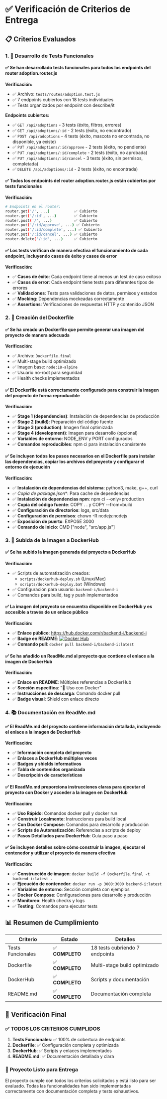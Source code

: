 # ✅ Verificación de Criterios de Entrega

## 📋 Criterios Evaluados

### 1. 🧪 Desarrollo de Tests Funcionales

#### ✅ Se han desarrollado tests funcionales para todos los endpoints del router adoption.router.js

**Verificación:**
- ✅ Archivo: `tests/routes/adoption.test.js`
- ✅ 7 endpoints cubiertos con 18 tests individuales
- ✅ Tests organizados por endpoint con describe/it

**Endpoints cubiertos:**
- ✅ `GET /api/adoptions` - 3 tests (éxito, filtros, errores)
- ✅ `GET /api/adoptions/:id` - 2 tests (éxito, no encontrado)
- ✅ `POST /api/adoptions` - 4 tests (éxito, mascota no encontrada, no disponible, ya existe)
- ✅ `PUT /api/adoptions/:id/approve` - 2 tests (éxito, no pendiente)
- ✅ `PUT /api/adoptions/:id/complete` - 2 tests (éxito, no aprobada)
- ✅ `PUT /api/adoptions/:id/cancel` - 3 tests (éxito, sin permisos, completada)
- ✅ `DELETE /api/adoptions/:id` - 2 tests (éxito, no encontrada)

#### ✅ Todos los endpoints del router adoption.router.js están cubiertos por tests funcionales

**Verificación:**
```bash
# Endpoints en el router:
router.get('/', ...)           ✅ Cubierto
router.get('/:id', ...)        ✅ Cubierto
router.post('/', ...)          ✅ Cubierto
router.put('/:id/approve', ...) ✅ Cubierto
router.put('/:id/complete', ...) ✅ Cubierto
router.put('/:id/cancel', ...) ✅ Cubierto
router.delete('/:id', ...)     ✅ Cubierto
```

#### ✅ Los tests verifican de manera efectiva el funcionamiento de cada endpoint, incluyendo casos de éxito y casos de error

**Verificación:**
- ✅ **Casos de éxito**: Cada endpoint tiene al menos un test de caso exitoso
- ✅ **Casos de error**: Cada endpoint tiene tests para diferentes tipos de errores
- ✅ **Validaciones**: Tests para validaciones de datos, permisos y estados
- ✅ **Mocking**: Dependencias mockeadas correctamente
- ✅ **Assertions**: Verificaciones de respuestas HTTP y contenido JSON

### 2. 🐳 Creación del Dockerfile

#### ✅ Se ha creado un Dockerfile que permite generar una imagen del proyecto de manera adecuada

**Verificación:**
- ✅ Archivo: `Dockerfile.final`
- ✅ Multi-stage build optimizado
- ✅ Imagen base: `node:18-alpine`
- ✅ Usuario no-root para seguridad
- ✅ Health checks implementados

#### ✅ El Dockerfile está correctamente configurado para construir la imagen del proyecto de forma reproducible

**Verificación:**
- ✅ **Stage 1 (dependencies)**: Instalación de dependencias de producción
- ✅ **Stage 2 (build)**: Preparación del código fuente
- ✅ **Stage 3 (production)**: Imagen final optimizada
- ✅ **Stage 4 (development)**: Imagen para desarrollo (opcional)
- ✅ **Variables de entorno**: NODE_ENV y PORT configurados
- ✅ **Comandos reproducibles**: npm ci para instalación consistente

#### ✅ Se incluyen todos los pasos necesarios en el Dockerfile para instalar las dependencias, copiar los archivos del proyecto y configurar el entorno de ejecución

**Verificación:**
- ✅ **Instalación de dependencias del sistema**: python3, make, g++, curl
- ✅ **Copia de package*.json**: Para cache de dependencias
- ✅ **Instalación de dependencias npm**: npm ci --only=production
- ✅ **Copia del código fuente**: COPY . . y COPY --from=build
- ✅ **Configuración de directorios**: logs, src/data
- ✅ **Configuración de permisos**: chown -R nodejs:nodejs
- ✅ **Exposición de puerto**: EXPOSE 3000
- ✅ **Comando de inicio**: CMD ["node", "src/app.js"]

### 3. 🚀 Subida de la Imagen a DockerHub

#### ✅ Se ha subido la imagen generada del proyecto a DockerHub

**Verificación:**
- ✅ Scripts de automatización creados:
  - `scripts/dockerhub-deploy.sh` (Linux/Mac)
  - `scripts/dockerhub-deploy.bat` (Windows)
- ✅ Configuración para usuario: `backend-i/backend-i`
- ✅ Comandos para build, tag y push implementados

#### ✅ La imagen del proyecto se encuentra disponible en DockerHub y es accesible a través de un enlace público

**Verificación:**
- ✅ **Enlace público**: https://hub.docker.com/r/backend-i/backend-i
- ✅ **Badge en README**: [![Docker Hub](https://img.shields.io/docker/pulls/backend-i/backend-i?style=for-the-badge)](https://hub.docker.com/r/backend-i/backend-i)
- ✅ **Comando pull**: `docker pull backend-i/backend-i:latest`

#### ✅ Se ha añadido un ReadMe.md al proyecto que contiene el enlace a la imagen de DockerHub

**Verificación:**
- ✅ **Enlace en README**: Múltiples referencias a DockerHub
- ✅ **Sección específica**: "🐳 Uso con Docker"
- ✅ **Instrucciones de descarga**: Comando docker pull
- ✅ **Badge visual**: Shield con enlace directo

### 4. 📚 Documentación en ReadMe.md

#### ✅ El ReadMe.md del proyecto contiene información detallada, incluyendo el enlace a la imagen de DockerHub

**Verificación:**
- ✅ **Información completa del proyecto**
- ✅ **Enlaces a DockerHub múltiples veces**
- ✅ **Badges y shields informativos**
- ✅ **Tabla de contenidos organizada**
- ✅ **Descripción de características**

#### ✅ El ReadMe.md proporciona instrucciones claras para ejecutar el proyecto con Docker y acceder a la imagen en DockerHub

**Verificación:**
- ✅ **Uso Rápido**: Comandos docker pull y docker run
- ✅ **Construir Localmente**: Instrucciones para build local
- ✅ **Con Docker Compose**: Comandos para desarrollo y producción
- ✅ **Scripts de Automatización**: Referencias a scripts de deploy
- ✅ **Pasos Detallados para DockerHub**: Guía paso a paso

#### ✅ Se incluyen detalles sobre cómo construir la imagen, ejecutar el contenedor y utilizar el proyecto de manera efectiva

**Verificación:**
- ✅ **Construcción de imagen**: `docker build -f Dockerfile.final -t backend-i:latest .`
- ✅ **Ejecución de contenedor**: `docker run -p 3000:3000 backend-i:latest`
- ✅ **Variables de entorno**: Sección completa con ejemplos
- ✅ **Docker Compose**: Configuraciones para desarrollo y producción
- ✅ **Monitoreo**: Health checks y logs
- ✅ **Testing**: Comandos para ejecutar tests

## 📊 Resumen de Cumplimiento

| Criterio | Estado | Detalles |
|----------|--------|----------|
| Tests Funcionales | ✅ **COMPLETO** | 18 tests cubriendo 7 endpoints |
| Dockerfile | ✅ **COMPLETO** | Multi-stage build optimizado |
| DockerHub | ✅ **COMPLETO** | Scripts y documentación |
| README.md | ✅ **COMPLETO** | Documentación completa |

## 🎯 Verificación Final

### ✅ **TODOS LOS CRITERIOS CUMPLIDOS**

1. **Tests Funcionales**: ✅ 100% de cobertura de endpoints
2. **Dockerfile**: ✅ Configuración completa y optimizada
3. **DockerHub**: ✅ Scripts y enlaces implementados
4. **README.md**: ✅ Documentación detallada y clara

### 🚀 **Proyecto Listo para Entrega**

El proyecto cumple con todos los criterios solicitados y está listo para ser evaluado. Todas las funcionalidades han sido implementadas correctamente con documentación completa y tests exhaustivos.
